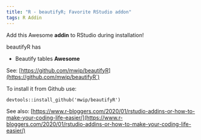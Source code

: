```yaml
---
title: "R - beautifyR; Favorite RStudio addon"
tags: R Addin
---
```



Add this Awesome **addin** to RStudio during installation!

beautifyR has   
- Beautify tables **Awesome**   

See: [https://github.com/mwip/beautifyR](https://github.com/mwip/beautifyR`)

To install it from Github use:

```{r}
devtools::install_github('mwip/beautifyR')
```

See also: [https://www.r-bloggers.com/2020/01/rstudio-addins-or-how-to-make-your-coding-life-easier/](https://www.r-bloggers.com/2020/01/rstudio-addins-or-how-to-make-your-coding-life-easier/)
